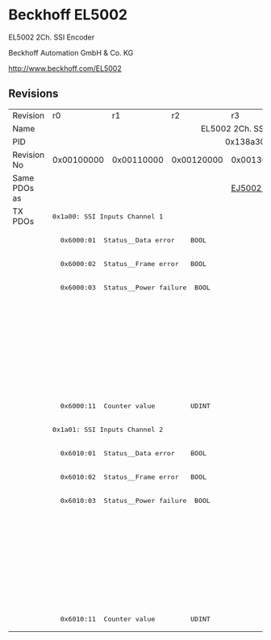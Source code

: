 # Beckhoff EL5002

EL5002 2Ch. SSI Encoder

Beckhoff Automation GmbH & Co. KG

http://www.beckhoff.com/EL5002

## Revisions
<table>
<tr >
<td>Revision</td>
<td>r0</td>
<td>r1</td>
<td>r2</td>
<td>r3</td>
<td>r4</td>
</tr>
<tr >
<td>Name</td>
<td colspan=5 align="center">EL5002 2Ch. SSI Encoder</td>
</tr>
<tr >
<td>PID</td>
<td colspan=5 align="center">0x138a3052</td>
</tr>
<tr >
<td>Revision No</td>
<td>0x00100000</td>
<td>0x00110000</td>
<td>0x00120000</td>
<td>0x00130000</td>
<td>0x00140000</td>
</tr>
<tr >
<td>Same PDOs as</td>
<td colspan=3 align="center"></td>
<td><a href="EJ5002">EJ5002 r0</a></td>
<td><a href="EJ5002">EJ5002 r1</a></td>
</tr>
<tr class="txpdo pdosection">
<td rowspan=18 valign=top>TX PDOs</td>
<td colspan=5 align="left"><pre>0x1a00: SSI Inputs Channel 1</pre></td>
<td></td>
</tr>
<tr class="txpdo">
<td colspan=5 align="left"><pre>  0x6000:01  Status__Data error    BOOL</pre></td>
</tr>
<tr class="txpdo">
<td colspan=5 align="left"><pre>  0x6000:02  Status__Frame error   BOOL</pre></td>
</tr>
<tr class="txpdo">
<td colspan=5 align="left"><pre>  0x6000:03  Status__Power failure  BOOL</pre></td>
</tr>
<tr class="txpdo">
<td colspan=4 align="left"></td>
<td><pre>  0x6000:04  Status__Data mismatch  BOOL</pre></td>
</tr>
<tr class="txpdo">
<td colspan=4 align="left"></td>
<td><pre>  0x6000:0e  Status__Sync error    BOOL</pre></td>
</tr>
<tr class="txpdo">
<td colspan=4 align="left"></td>
<td><pre>  0x6000:0f  Status__TxPDO State   BOOL</pre></td>
</tr>
<tr class="txpdo">
<td colspan=4 align="left"></td>
<td><pre>  0x6000:10  Status__TxPDO Toggle  BOOL</pre></td>
</tr>
<tr class="txpdo">
<td colspan=5 align="left"><pre>  0x6000:11  Counter value         UDINT</pre></td>
</tr>
<tr class="txpdo pdosection">
<td colspan=5 align="left"><pre>0x1a01: SSI Inputs Channel 2</pre></td>
</tr>
<tr class="txpdo">
<td colspan=5 align="left"><pre>  0x6010:01  Status__Data error    BOOL</pre></td>
</tr>
<tr class="txpdo">
<td colspan=5 align="left"><pre>  0x6010:02  Status__Frame error   BOOL</pre></td>
</tr>
<tr class="txpdo">
<td colspan=5 align="left"><pre>  0x6010:03  Status__Power failure  BOOL</pre></td>
</tr>
<tr class="txpdo">
<td colspan=4 align="left"></td>
<td><pre>  0x6010:04  Status__Data mismatch  BOOL</pre></td>
</tr>
<tr class="txpdo">
<td colspan=4 align="left"></td>
<td><pre>  0x6010:0e  Status__Sync error    BOOL</pre></td>
</tr>
<tr class="txpdo">
<td colspan=4 align="left"></td>
<td><pre>  0x6010:0f  Status__TxPDO State   BOOL</pre></td>
</tr>
<tr class="txpdo">
<td colspan=4 align="left"></td>
<td><pre>  0x6010:10  Status__TxPDO Toggle  BOOL</pre></td>
</tr>
<tr class="txpdo">
<td colspan=5 align="left"><pre>  0x6010:11  Counter value         UDINT</pre></td>
</tr>
</table>
